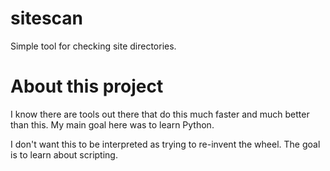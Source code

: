 # sitescan
Simple tool for checking site directories.

# About this project
I know there are tools out there that do this much faster and much better than this.
My main goal here was to learn Python.

I don't want this to be interpreted as trying to re-invent the wheel. The goal is to
learn about scripting.
